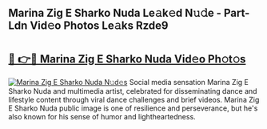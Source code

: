 ## Marina Zig E Sharko Nuda Le𝚊k𝚎d N𝚞𝚍e - Part-Ldn Vid𝚎o Photos Le𝚊ks Rzde9

# <h2><a href="http://fbd6qwz.evod.top/?m=Marina+Zig+E+Sharko+Nuda">🔗 👉🔴 Marina Zig E Sharko Nuda Vid𝚎o Ph𝚘t𝚘s</a></h2>

[![Marina Zig E Sharko Nuda N𝚞d𝚎s](https://i.imgur.com/8V9OHl7.gif)](http://fbd6qwz.evod.top/?m=Marina+Zig+E+Sharko+Nuda)
Social media sensation Marina Zig E Sharko Nuda and multimedia artist, celebrated for disseminating dance and lifestyle content through viral dance challenges and brief videos. Marina Zig E Sharko Nuda public image is one of resilience and perseverance, but he's also known for his sense of humor and lightheartedness. 
